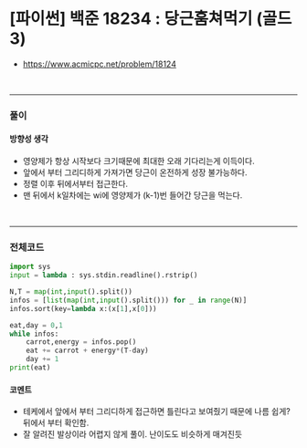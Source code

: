 # **\[파이썬\] 백준 18234 : 당근훔쳐먹기 (골드3)**
* https://www.acmicpc.net/problem/18124
<br>


---

### **풀이**

#### **방향성 생각**
* 영양제가 항상 시작보다 크기때문에 최대한 오래 기다리는게 이득이다.
* 앞에서 부터 그리디하게 가져가면 당근이 온전하게 성장 불가능하다.
* 정렬 이후 뒤에서부터 접근한다.
* 맨 뒤에서 k일차에는 wi에 영양제가 (k-1)번 들어간 당근을 먹는다.

<br>

---

### **전체코드**
```python
import sys
input = lambda : sys.stdin.readline().rstrip()

N,T = map(int,input().split())
infos = [list(map(int,input().split())) for _ in range(N)]
infos.sort(key=lambda x:(x[1],x[0]))

eat,day = 0,1
while infos:
    carrot,energy = infos.pop()
    eat += carrot + energy*(T-day)
    day += 1
print(eat)
```

#### **코멘트**

* 테케에서 앞에서 부터 그리디하게 접근하면 틀린다고 보여줬기 때문에 나름 쉽게? 뒤에서 부터 확인함.
* 잘 알려진 발상이라 어렵지 않게 풀이. 난이도도 비슷하게 매겨진듯